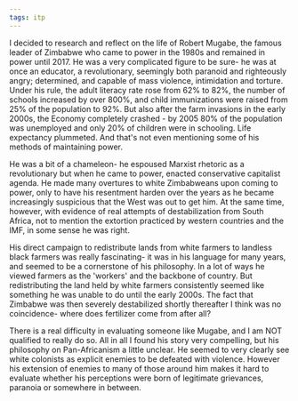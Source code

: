 ```yaml
---
tags: itp
---
```


I decided to research and reflect on the life of Robert Mugabe, the famous leader of Zimbabwe who came to power in the 1980s and remained in power until 2017. He was a very complicated figure to be sure- he was at once an educator, a revolutionary, seemingly both paranoid and righteously angry; determined, and capable of mass violence, intimidation and torture. Under his rule,  the adult literacy rate rose from 62% to 82%, the number of schools increased by over 800%, and child immunizations were raised from 25% of the population to 92%. But also after the farm invasions in the early 2000s, the Economy completely crashed - by 2005 80% of the population was unemployed and only 20% of children were in schooling. Life expectancy plummeted. And that's not even mentioning some of his methods of maintaining power.

He was a bit of a chameleon- he espoused Marxist rhetoric as a revolutionary but when he came to power, enacted conservative capitalist agenda. He made many overtures to white Zimbabweans upon coming to power, only to have his resentment harden over the years as he became increasingly suspicious that the West was out to get him. At the same time, however, with evidence of real attempts of destabilization  from South Africa, not to mention the extortion practiced by western countries and the IMF, in some sense he was right.
 
His direct campaign to redistribute lands from white farmers to landless black farmers was really fascinating- it was in his language for many years, and seemed to be a cornerstone of his philosophy. In a lot of ways he viewed farmers as the 'workers' and the backbone of country. But redistributing the land held by white farmers consistently seemed like something he was unable to do until the early 2000s. The fact that Zimbabwe was then severely destabilized shortly thereafter I think was no coincidence- where does fertilizer come from after all? 
 
There is a real difficulty in evaluating someone like Mugabe, and I am NOT qualified to really do so. All in all I found his story very compelling, but his philosophy on Pan-Africanism a little unclear. He seemed to very clearly see white colonists as explicit enemies to be defeated with violence. However his extension of enemies to many of those  around him makes it hard to evaluate whether his perceptions were born of legitimate grievances, paranoia or somewhere in between.

